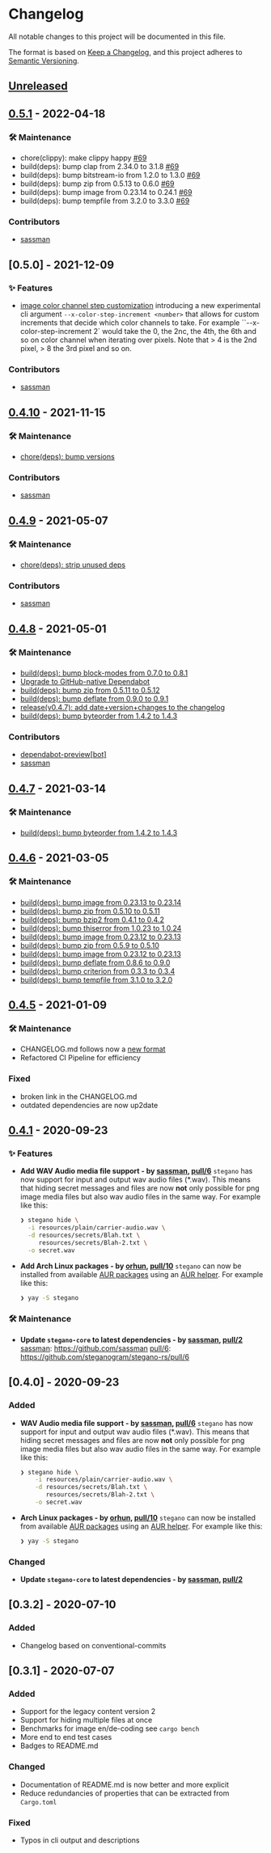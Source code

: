 # Changelog
All notable changes to this project will be documented in this file.

The format is based on [Keep a Changelog](https://keepachangelog.com/en/1.0.0/),
and this project adheres to [Semantic Versioning](https://semver.org/spec/v2.0.0.html).

## [Unreleased]
[Unreleased]: https://github.com/steganogram/stegano-rs/compare/v0.5.1...HEAD

## [0.5.1] - 2022-04-18
[0.5.1]: https://github.com/steganogram/stegano-rs/compare/v0.5.1...v0.5.0
### 🛠️ Maintenance
- chore(clippy): make clippy happy [#69](https://github.com/steganogram/stegano-rs/pull/69)
- build(deps): bump clap from 2.34.0 to 3.1.8 [#69](https://github.com/steganogram/stegano-rs/pull/69)
- build(deps): bump bitstream-io from 1.2.0 to 1.3.0 [#69](https://github.com/steganogram/stegano-rs/pull/69) 
- build(deps): bump zip from 0.5.13 to 0.6.0 [#69](https://github.com/steganogram/stegano-rs/pull/69)
- build(deps): bump image from 0.23.14 to 0.24.1 [#69](https://github.com/steganogram/stegano-rs/pull/69)
- build(deps): bump tempfile from 3.2.0 to 3.3.0 [#69](https://github.com/steganogram/stegano-rs/pull/69)
### Contributors
- [sassman](https://github.com/sassman)

## [0.5.0] - 2021-12-09
### ✨ Features
- [image color channel step customization](https://github.com/steganogram/stegano-rs/pull/50)
  introducing a new experimental cli argument `--x-color-step-increment <number>` that allows for custom increments
  that decide which color channels to take.
  For example ``--x-color-step-increment 2` would take the 0, the 2nc, the 4th, the 6th and so on color channel 
  when iterating over pixels. Note that > 4 is the 2nd pixel, > 8 the 3rd pixel and so on.

### Contributors
- [sassman](https://github.com/sassman)

## [0.4.10] - 2021-11-15
[0.4.10]: https://github.com/steganogram/stegano-rs/compare/v0.4.10...v0.4.9

### 🛠️ Maintenance
- [chore(deps): bump versions](7f4aba395002a2c5beaba3ba8b58548e4f7c9723)

### Contributors
- [sassman](https://github.com/sassman)

## [0.4.9] - 2021-05-07
[0.4.9]: https://github.com/steganogram/stegano-rs/compare/v0.4.9...v0.4.8
### 🛠️ Maintenance
- [chore(deps): strip unused deps](https://github.com/steganogram/stegano-rs/pull/35)

### Contributors
- [sassman](https://github.com/sassman)

## [0.4.8] - 2021-05-01
### 🛠️ Maintenance
- [build(deps): bump block-modes from 0.7.0 to 0.8.1](https://github.com/steganogram/stegano-rs/pull/32)
- [Upgrade to GitHub-native Dependabot](https://github.com/steganogram/stegano-rs/pull/30)
- [build(deps): bump zip from 0.5.11 to 0.5.12](https://github.com/steganogram/stegano-rs/pull/29)
- [build(deps): bump deflate from 0.9.0 to 0.9.1](https://github.com/steganogram/stegano-rs/pull/28)
- [release(v0.4.7): add date+version+changes to the changelog](https://github.com/steganogram/stegano-rs/pull/27)
- [build(deps): bump byteorder from 1.4.2 to 1.4.3](https://github.com/steganogram/stegano-rs/pull/26)

### Contributors
- [dependabot-preview[bot]](https://github.com/apps/dependabot-preview)
- [sassman](https://github.com/sassman)

## [0.4.7] - 2021-03-14
### 🛠️ Maintenance
- [build(deps): bump byteorder from 1.4.2 to 1.4.3](https://github.com/steganogram/stegano-rs/pull/26)

## [0.4.6] - 2021-03-05
### 🛠️ Maintenance
- [build(deps): bump image from 0.23.13 to 0.23.14](https://github.com/steganogram/stegano-rs/pull/24)
- [build(deps): bump zip from 0.5.10 to 0.5.11](https://github.com/steganogram/stegano-rs/pull/23)
- [build(deps): bump bzip2 from 0.4.1 to 0.4.2](https://github.com/steganogram/stegano-rs/pull/22)
- [build(deps): bump thiserror from 1.0.23 to 1.0.24](https://github.com/steganogram/stegano-rs/pull/21)
- [build(deps): bump image from 0.23.12 to 0.23.13](https://github.com/steganogram/stegano-rs/pull/20)
- [build(deps): bump zip from 0.5.9 to 0.5.10](https://github.com/steganogram/stegano-rs/pull/19)
- [build(deps): bump image from 0.23.12 to 0.23.13](https://github.com/steganogram/stegano-rs/pull/18)
- [build(deps): bump deflate from 0.8.6 to 0.9.0](https://github.com/steganogram/stegano-rs/pull/17)
- [build(deps): bump criterion from 0.3.3 to 0.3.4](https://github.com/steganogram/stegano-rs/pull/16)
- [build(deps): bump tempfile from 3.1.0 to 3.2.0](https://github.com/steganogram/stegano-rs/pull/14)

## [0.4.5] - 2021-01-09
### 🛠️ Maintenance
- CHANGELOG.md follows now a [new format](https://keepachangelog.com/en/1.0.0/)
- Refactored CI Pipeline for efficiency
### Fixed
- broken link in the CHANGELOG.md
- outdated dependencies are now up2date

## [0.4.1] - 2020-09-23
### ✨ Features
- **Add WAV Audio media file support - by [sassman], [pull/6]**
  `stegano` has now support for input and output wav audio files (*.wav). This means that hiding secret messages and files are now **not** only possible for png image media files but also wav audio files in the same way. For example like this:

  ```sh
  ❯ stegano hide \
    -i resources/plain/carrier-audio.wav \
    -d resources/secrets/Blah.txt \
       resources/secrets/Blah-2.txt \
    -o secret.wav
  ``` 

  [sassman]: https://github.com/sassman
  [pull/6]: https://github.com/steganogram/stegano-rs/pull/6
    
- **Add Arch Linux packages - by [orhun], [pull/10]**
  `stegano` can now be installed from available [AUR packages](https://aur.archlinux.org/packages/?O=0&SeB=b&K=stegano&outdated=&SB=n&SO=a&PP=50&do_Search=Go) using an [AUR helper](https://wiki.archlinux.org/index.php/AUR_helpers). For example like this:

  ```sh
  ❯ yay -S stegano
  ```

  [orhun]: https://github.com/orhun
  [pull/10]: https://github.com/steganogram/stegano-rs/pull/10

### 🛠️ Maintenance
- **Update `stegano-core` to latest dependencies - by [sassman], [pull/2]**
  [sassman]: https://github.com/sassman
  [pull/6]: https://github.com/steganogram/stegano-rs/pull/6

## [0.4.0] - 2020-09-23
### Added
- **WAV Audio media file support - by [sassman], [pull/6]** 
    `stegano` has now support for input and output wav audio files (*.wav). This means that hiding secret messages and files are now **not** only possible for png image media files but also wav audio files in the same way. For example like this: 
    ```sh
    ❯ stegano hide \
        -i resources/plain/carrier-audio.wav \
        -d resources/secrets/Blah.txt \
           resources/secrets/Blah-2.txt \
        -o secret.wav
    ```
- **Arch Linux packages - by [orhun], [pull/10]**
    `stegano` can now be installed from available [AUR packages](https://aur.archlinux.org/packages/?O=0&SeB=b&K=stegano&outdated=&SB=n&SO=a&PP=50&do_Search=Go) using an [AUR helper](https://wiki.archlinux.org/index.php/AUR_helpers). For example like this:
    ```sh
    ❯ yay -S stegano
    ```

### Changed 
- **Update `stegano-core` to latest dependencies - by [sassman], [pull/2]**

[sassman]: https://github.com/sassman
[orhun]: https://github.com/orhun
[pull/6]: https://github.com/steganogram/stegano-rs/pull/6
[pull/10]: https://github.com/steganogram/stegano-rs/pull/10
[pull/2]: https://github.com/steganogram/stegano-rs/pull/2

## [0.3.2] - 2020-07-10
### Added 
- Changelog based on conventional-commits

## [0.3.1] - 2020-07-07
### Added
- Support for the legacy content version 2
- Support for hiding multiple files at once
- Benchmarks for image en/de-coding see `cargo bench`
- More end to end test cases
- Badges to README.md

### Changed
- Documentation of README.md is now better and more explicit
- Reduce redundancies of properties that can be extracted from `Cargo.toml`

### Fixed
- Typos in cli output and descriptions

[0.4.8]: https://github.com/steganogram/stegano-rs/compare/v0.4.8...v0.4.7
[0.4.7]: https://github.com/steganogram/stegano-rs/compare/v0.4.7...v0.4.6
[0.4.6]: https://github.com/steganogram/stegano-rs/compare/v0.4.6...v0.4.5
[0.4.5]: https://github.com/steganogram/stegano-rs/compare/v0.4.5...v0.4.1
[0.4.1]: https://github.com/steganogram/stegano-rs/compare/v0.4.0...v0.4.1
